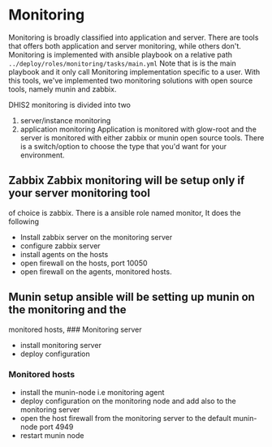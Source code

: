 # Monitoring 
Monitoring is broadly classified into application and server. There are tools
that offers both application and server monitoring, while others don't.
Monitoring is implemented with ansible playbook on a relative path
`../deploy/roles/monitoring/tasks/main.yml` Note that is is the main playbook
and it only call Monitoring implementation specific to a user. With this tools,
we've implemented two monitoring solutions with open source tools, namely munin
and zabbix.

DHIS2 monitoring is divided into two
1. server/instance monitoring 
2. application monitoring Application is monitored with glow-root and the
   server is monitored with either zabbix or munin open source tools. There is
   a switch/option to choose the type that you'd want for your environment. 

## Zabbix Zabbix monitoring will be setup only if your server monitoring tool
of choice is zabbix.  There is a ansible role named monitor, It does the
following 
* Install zabbix server on the monitoring server 
* configure zabbix server
* install agents on the hosts 
* open firewall on the hosts, port 10050
* open firewall on the agents, monitored hosts. 

## Munin setup ansible will be setting up munin on the monitoring and the
monitored hosts, ### Monitoring server 
* install monitoring server 
* deploy configuration 

### Monitored hosts
* install the munin-node i.e monitoring agent 
* deploy configuration on the monitoring node and add also to the monitoring
  server  
* open the host firewall from the monitoring server to the default munin-node
  port 4949
* restart munin node 

